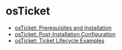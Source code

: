# osTicket
  - [osTicket: Prerequisites and Installation](https://github.com/ezchisolm/osticket-prereqs)
  - [osTicket: Post-Installation Configuration](https://github.com/ezchisolm/osTicketPostConfiguration)
  - [osTicket: Ticket Lifecycle Examples](https://github.com/ezchisolm/osTicket-LifeCycle-Examples)
